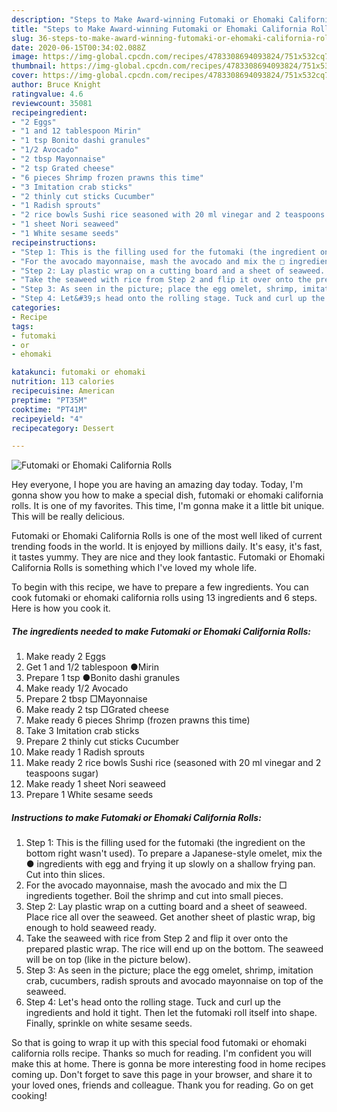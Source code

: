 ```yaml
---
description: "Steps to Make Award-winning Futomaki or Ehomaki California Rolls"
title: "Steps to Make Award-winning Futomaki or Ehomaki California Rolls"
slug: 36-steps-to-make-award-winning-futomaki-or-ehomaki-california-rolls
date: 2020-06-15T00:34:02.088Z
image: https://img-global.cpcdn.com/recipes/4783308694093824/751x532cq70/futomaki-or-ehomaki-california-rolls-recipe-main-photo.jpg
thumbnail: https://img-global.cpcdn.com/recipes/4783308694093824/751x532cq70/futomaki-or-ehomaki-california-rolls-recipe-main-photo.jpg
cover: https://img-global.cpcdn.com/recipes/4783308694093824/751x532cq70/futomaki-or-ehomaki-california-rolls-recipe-main-photo.jpg
author: Bruce Knight
ratingvalue: 4.6
reviewcount: 35081
recipeingredient:
- "2 Eggs"
- "1 and 12 tablespoon Mirin"
- "1 tsp Bonito dashi granules"
- "1/2 Avocado"
- "2 tbsp Mayonnaise"
- "2 tsp Grated cheese"
- "6 pieces Shrimp frozen prawns this time"
- "3 Imitation crab sticks"
- "2 thinly cut sticks Cucumber"
- "1 Radish sprouts"
- "2 rice bowls Sushi rice seasoned with 20 ml vinegar and 2 teaspoons sugar"
- "1 sheet Nori seaweed"
- "1 White sesame seeds"
recipeinstructions:
- "Step 1: This is the filling used for the futomaki (the ingredient on the bottom right wasn&#39;t used). To prepare a Japanese-style omelet, mix the ● ingredients with egg and frying it up slowly on a shallow frying pan. Cut into thin slices."
- "For the avocado mayonnaise, mash the avocado and mix the □ ingredients together. Boil the shrimp and cut into small pieces."
- "Step 2: Lay plastic wrap on a cutting board and a sheet of seaweed. Place rice all over the seaweed. Get another sheet of plastic wrap, big enough to hold seaweed ready."
- "Take the seaweed with rice from Step 2 and flip it over onto the prepared plastic wrap. The rice will end up on the bottom. The seaweed will be on top (like in the picture below)."
- "Step 3: As seen in the picture; place the egg omelet, shrimp, imitation crab, cucumbers, radish sprouts and avocado mayonnaise on top of the seaweed."
- "Step 4: Let&#39;s head onto the rolling stage. Tuck and curl up the ingredients and hold it tight. Then let the futomaki roll itself into shape. Finally, sprinkle on white sesame seeds."
categories:
- Recipe
tags:
- futomaki
- or
- ehomaki

katakunci: futomaki or ehomaki 
nutrition: 113 calories
recipecuisine: American
preptime: "PT35M"
cooktime: "PT41M"
recipeyield: "4"
recipecategory: Dessert

---
```



![Futomaki or Ehomaki California Rolls](https://img-global.cpcdn.com/recipes/4783308694093824/751x532cq70/futomaki-or-ehomaki-california-rolls-recipe-main-photo.jpg)

Hey everyone, I hope you are having an amazing day today. Today, I'm gonna show you how to make a special dish, futomaki or ehomaki california rolls. It is one of my favorites. This time, I'm gonna make it a little bit unique. This will be really delicious.

Futomaki or Ehomaki California Rolls is one of the most well liked of current trending foods in the world. It is enjoyed by millions daily. It's easy, it's fast, it tastes yummy. They are nice and they look fantastic. Futomaki or Ehomaki California Rolls is something which I've loved my whole life.




To begin with this recipe, we have to prepare a few ingredients. You can cook futomaki or ehomaki california rolls using 13 ingredients and 6 steps. Here is how you cook it.

<!--inarticleads1-->

##### The ingredients needed to make Futomaki or Ehomaki California Rolls:

1. Make ready 2 Eggs
1. Get 1 and 1/2 tablespoon ●Mirin
1. Prepare 1 tsp ●Bonito dashi granules
1. Make ready 1/2 Avocado
1. Prepare 2 tbsp □Mayonnaise
1. Make ready 2 tsp □Grated cheese
1. Make ready 6 pieces Shrimp (frozen prawns this time)
1. Take 3 Imitation crab sticks
1. Prepare 2 thinly cut sticks Cucumber
1. Make ready 1 Radish sprouts
1. Make ready 2 rice bowls Sushi rice (seasoned with 20 ml vinegar and 2 teaspoons sugar)
1. Make ready 1 sheet Nori seaweed
1. Prepare 1 White sesame seeds




<!--inarticleads2-->

##### Instructions to make Futomaki or Ehomaki California Rolls:

1. Step 1: This is the filling used for the futomaki (the ingredient on the bottom right wasn&#39;t used). To prepare a Japanese-style omelet, mix the ● ingredients with egg and frying it up slowly on a shallow frying pan. Cut into thin slices.
1. For the avocado mayonnaise, mash the avocado and mix the □ ingredients together. Boil the shrimp and cut into small pieces.
1. Step 2: Lay plastic wrap on a cutting board and a sheet of seaweed. Place rice all over the seaweed. Get another sheet of plastic wrap, big enough to hold seaweed ready.
1. Take the seaweed with rice from Step 2 and flip it over onto the prepared plastic wrap. The rice will end up on the bottom. The seaweed will be on top (like in the picture below).
1. Step 3: As seen in the picture; place the egg omelet, shrimp, imitation crab, cucumbers, radish sprouts and avocado mayonnaise on top of the seaweed.
1. Step 4: Let&#39;s head onto the rolling stage. Tuck and curl up the ingredients and hold it tight. Then let the futomaki roll itself into shape. Finally, sprinkle on white sesame seeds.




So that is going to wrap it up with this special food futomaki or ehomaki california rolls recipe. Thanks so much for reading. I'm confident you will make this at home. There is gonna be more interesting food in home recipes coming up. Don't forget to save this page in your browser, and share it to your loved ones, friends and colleague. Thank you for reading. Go on get cooking!
